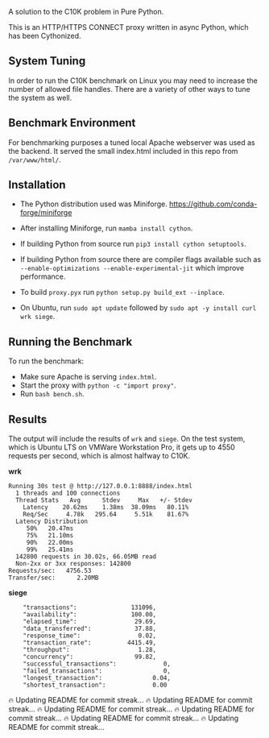 A solution to the C10K problem in Pure Python.

This is an HTTP/HTTPS CONNECT proxy written in async Python, which has been Cythonized.

## System Tuning

In order to run the C10K benchmark on Linux you may need to increase the number of allowed file handles. There are a variety of other ways to tune the system as well.

## Benchmark Environment

For benchmarking purposes a tuned local Apache webserver was used as the backend. It served the small index.html included in this repo from `/var/www/html/`.

## Installation

- The Python distribution used was Miniforge. https://github.com/conda-forge/miniforge

- After installing Miniforge, run `mamba install cython`.

- If building Python from source run `pip3 install cython setuptools`.

- If building Python from source there are compiler flags available such as `--enable-optimizations --enable-experimental-jit` which improve performance.

- To build `proxy.pyx` run `python setup.py build_ext --inplace`.

- On Ubuntu, run `sudo apt update` followed by `sudo apt -y install curl wrk siege`.

## Running the Benchmark

To run the benchmark:

- Make sure Apache is serving `index.html`.
- Start the proxy with `python -c "import proxy"`.
- Run `bash bench.sh`.

## Results

The output will include the results of `wrk` and `siege`. On the test system, which is Ubuntu LTS on VMWare Workstation Pro, it gets up to 4550 requests per second, which is almost halfway to C10K.

**wrk**

```
Running 30s test @ http://127.0.0.1:8888/index.html
  1 threads and 100 connections
  Thread Stats   Avg      Stdev     Max   +/- Stdev
    Latency    20.62ms    1.38ms  38.09ms   80.11%
    Req/Sec     4.78k   295.64     5.51k    81.67%
  Latency Distribution
     50%   20.47ms
     75%   21.10ms
     90%   22.00ms
     99%   25.41ms
  142800 requests in 30.02s, 66.05MB read
  Non-2xx or 3xx responses: 142800
Requests/sec:   4756.53
Transfer/sec:      2.20MB
```

**siege**

```
	"transactions":			      131096,
	"availability":			      100.00,
	"elapsed_time":			       29.69,
	"data_transferred":		       37.88,
	"response_time":		        0.02,
	"transaction_rate":		     4415.49,
	"throughput":			        1.28,
	"concurrency":			       99.82,
	"successful_transactions":	           0,
	"failed_transactions":		           0,
	"longest_transaction":		        0.04,
	"shortest_transaction":		        0.00
```





🔥 Updating README for commit streak...
🔥 Updating README for commit streak...
🔥 Updating README for commit streak...
🔥 Updating README for commit streak...
🔥 Updating README for commit streak...
🔥 Updating README for commit streak...
